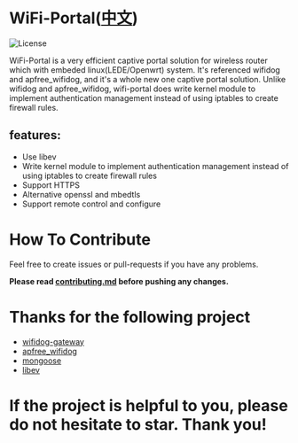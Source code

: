 # WiFi-Portal([中文](https://github.com/zhaojh329/wifi-portal/blob/master/README_ZH.md))

![](https://img.shields.io/badge/license-GPLV3-brightgreen.svg?style=plastic "License")

WiFi-Portal is a very efficient captive portal solution for wireless
router which with embeded linux(LEDE/Openwrt) system. It's referenced wifidog
and apfree_wifidog, and it's a whole new one captive portal solution. Unlike
wifidog and apfree_wifidog, wifi-portal does write kernel module to implement
authentication management instead of using iptables to create firewall rules.

## features:
* Use libev
* Write kernel module to implement authentication management instead of using iptables to create firewall rules
* Support HTTPS
* Alternative openssl and mbedtls
* Support remote control and configure

# How To Contribute
Feel free to create issues or pull-requests if you have any problems.

**Please read [contributing.md](https://github.com/zhaojh329/wifi-portal/blob/master/contributing.md)
before pushing any changes.**

# Thanks for the following project
* [wifidog-gateway](https://github.com/wifidog/wifidog-gateway)
* [apfree_wifidog](https://github.com/liudf0716/apfree_wifidog)
* [mongoose](https://github.com/cesanta/mongoose)
* [libev](https://github.com/kindy/libev)

# If the project is helpful to you, please do not hesitate to star. Thank you!

